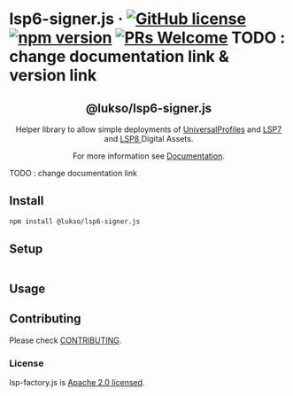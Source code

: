 # lsp6-signer.js &middot; [![GitHub license](https://img.shields.io/badge/license-Apache-blue.svg)](./LICENSE) [![npm version](https://img.shields.io/npm/v/@lukso/lsp-factory.js.svg?style=flat)](https://www.npmjs.com/package/@lukso/lsp6-signer.js) [![PRs Welcome](https://img.shields.io/badge/PRs-welcome-brightgreen.svg)](https://github.com/lukso-network/tools-lsp6-signer/pulls) TODO : change documentation link & version link

<p align="center">
 <h2 align="center"><strong>@lukso/lsp6-signer.js</strong></h2>
 <p align="center">Helper library to allow simple deployments of <a href="https://github.com/lukso-network/LIPs/blob/main/LSPs/LSP-0-ERC725Account.md">UniversalProfiles</a> and <a href="https://github.com/lukso-network/LIPs/blob/main/LSPs/LSP-4-DigitalCertificate.md">LSP7</a> and <a href="https://github.com/lukso-network/LIPs/blob/main/LSPs/LSP-8-IdentifiableDigitalAsset.md">LSP8 </a>Digital Assets.</p>
</p>

<p align="center">For more information see <a href="https://docs.lukso.tech/tools/lsp-factoryjs/getting-started">Documentation</a>.</p>

TODO : change documentation link

## Install

```bash
npm install @lukso/lsp6-signer.js
```

## Setup

```javascript

```

## Usage

###

## Contributing

Please check [CONTRIBUTING](./CONTRIBUTING.md).

### License

lsp-factory.js is [Apache 2.0 licensed](./LICENSE).

